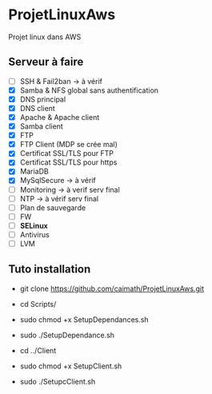# ProjetLinuxAws

Projet linux dans AWS  

## Serveur à faire

* [ ] SSH & Fail2ban -> à vérif
* [x] Samba & NFS global sans authentification
* [x] DNS principal
* [x] DNS client
* [x] Apache & Apache client
* [x] Samba client
* [x] FTP
* [x] FTP Client (MDP se crée mal)
* [x] Certificat SSL/TLS pour FTP
* [x] Certificat SSL/TLS pour https
* [x] MariaDB
* [x] MySqlSecure -> à vérif
* [ ] Monitoring -> à verif serv final
* [ ] NTP -> à vérif serv final
* [ ] Plan de sauvegarde
* [ ] FW
* [ ] **SELinux**
* [ ] Antivirus
* [ ] LVM

## Tuto installation

* git clone https://github.com/caimath/ProjetLinuxAws.git
* cd Scripts/
* sudo chmod +x SetupDependances.sh
* sudo ./SetupDependance.sh

* cd ../Client
* sudo chmod +x SetupClient.sh
* sudo ./SetupcClient.sh
